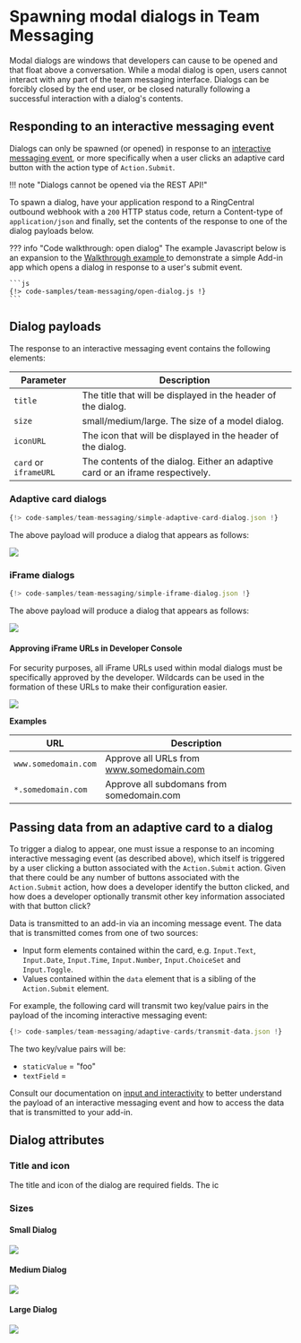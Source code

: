 # Spawning modal dialogs in Team Messaging

Modal dialogs are windows that developers can cause to be opened and that float above a conversation. While a modal dialog is open, users cannot interact with any part of the team messaging interface. Dialogs can be forcibly closed by the end user, or be closed naturally following a successful interaction with a dialog's contents.

## Responding to an interactive messaging event

Dialogs can only be spawned (or opened) in response to an [interactive messaging event](../../events/interactive-messages/), or more specifically when a user clicks an adaptive card button with the action type of `Action.Submit`.

!!! note "Dialogs cannot be opened via the REST API!"

To spawn a dialog, have your application respond to a RingCentral outbound webhook with a `200` HTTP status code, return a Content-type of `application/json` and finally, set the contents of the response to one of the dialog payloads below.

??? info "Code walkthrough: open dialog"
    The example Javascript below is an expansion to the [Walkthrough example ](../bots/posting-cards/) to demonstrate a simple Add-in app which opens a dialog in response to a user's submit event.

    ```js
    {!> code-samples/team-messaging/open-dialog.js !}
    ```

## Dialog payloads

The response to an interactive messaging event contains the following elements:

| Parameter | Description |
|-|-|
| `title` | The title that will be displayed in the header of the dialog. |
| `size` | small/medium/large. The size of a model dialog. |
| `iconURL` | The icon that will be displayed in the header of the dialog. |
| `card` or `iframeURL` | The contents of the dialog. Either an adaptive card or an iframe respectively. |

### Adaptive card dialogs

```js
{!> code-samples/team-messaging/simple-adaptive-card-dialog.json !}
```

The above payload will produce a dialog that appears as follows:

<img src="../dialog-hello-medium.png" class="img-fluid" style="max-width: 500px" />

### iFrame dialogs

```js
{!> code-samples/team-messaging/simple-iframe-dialog.json !}
```

The above payload will produce a dialog that appears as follows:

<img src="../dialog-iframe-medium.png" class="img-fluid" style="max-width: 500px" />


#### Approving iFrame URLs in Developer Console

For security purposes, all iFrame URLs used within modal dialogs must be specifically approved by the developer. Wildcards can be used in the formation of these URLs to make their configuration easier.

<img src="../dialog-url-whitelist.png" class="img-fluid" style="max-width: 500px" />

**Examples**

| URL | Description |
|-|-|
| `www.somedomain.com` | Approve all URLs from www.somedomain.com |
| `*.somedomain.com` | Approve all subdomans from somedomain.com |

## Passing data from an adaptive card to a dialog

To trigger a dialog to appear, one must issue a response to an incoming interactive messaging event (as described above), which itself is triggered by a user clicking a button associated with the `Action.Submit` action. Given that there could be any number of buttons associated with the `Action.Submit` action, how does a developer identify the button clicked, and how does a developer optionally transmit other key information associated with that button click?

Data is transmitted to an add-in via an incoming message event. The data that is transmitted comes from one of two sources:

* Input form elements contained within the card, e.g. `Input.Text`, `Input.Date`, `Input.Time`, `Input.Number`, `Input.ChoiceSet` and `Input.Toggle`.
* Values contained within the `data` element that is a sibling of the `Action.Submit` element.

For example, the following card will transmit two key/value pairs in the payload of the incoming interactive messaging event:

```js
{!> code-samples/team-messaging/adaptive-cards/transmit-data.json !}
```

The two key/value pairs will be:

* `staticValue` = "foo"
* `textField` = <determined by user>

Consult our documentation on [input and interactivity](../actions/) to better understand the payload of an interactive messaging event and how to access the data that is transmitted to your add-in.

## Dialog attributes

### Title and icon

The title and icon of the dialog are required fields. The ic

### Sizes

#### Small Dialog

<img src="../dialog-hello-small.png" class="img-fluid" style="max-width: 500px" />

#### Medium Dialog

<img src="../dialog-hello-medium.png" class="img-fluid" style="max-width: 500px" />

#### Large Dialog

<img src="../dialog-hello-large.png" class="img-fluid" style="max-width: 500px" />

<!--
## Errors

| Error Code | Meaning               |
|------------|-----------------------|
| `403`      | Invalid iframe URL    |
| `422`      | Invalid adaptive card |
-->
